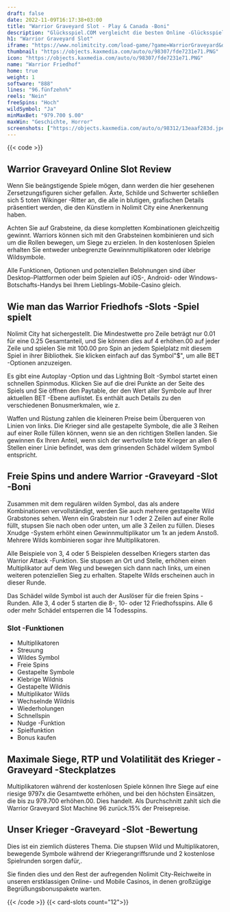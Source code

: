 ```yaml
---
draft: false
date: 2022-11-09T16:17:38+03:00
title: "Warrior Graveyard Slot - Play & Canada -Boni"
description: "Glücksspiel.COM vergleicht die besten Online -Glücksspiel -Sites und -spiele der Kanada.  Unabhängige Produktbewertungen und exklusive Anmeldeangebote. Jetzt spielen!"
h1: "Warrior Graveyard Slot"
iframe: "https://www.nolimitcity.com/load-game/?game=WarriorGraveyard&device=desktop"
thumbnail: "https://objects.kaxmedia.com/auto/o/98307/fde7231e71.PNG"
icon: "https://objects.kaxmedia.com/auto/o/98307/fde7231e71.PNG"
name: "Warrior Friedhof"
home: true
weight: 1
software: "888"
lines: "96.fünfzehn%"
reels: "Nein"
freeSpins: "Hoch"
wildSymbol: "Ja"
minMaxBet: "979.700 $.00"
maxWin: "Geschichte, Horror"
screenshots: ["https://objects.kaxmedia.com/auto/o/98312/13eaaf283d.jpeg"]
---
```


{{< code >}}<h2>Warrior Graveyard Online Slot Review</h2><p>Wenn Sie beängstigende Spiele mögen, dann werden die hier gesehenen Zersetzungsfiguren sicher gefallen. Äxte, Schilde und Schwerter schließen sich 5 toten Wikinger -Ritter an, die alle in blutigen, grafischen Details präsentiert werden, die den Künstlern in Nolimit City eine Anerkennung haben.</p><p>Achten Sie auf Grabsteine, da diese kompletten Kombinationen gleichzeitig gewinnt. Warriors können sich mit den Grabsteinen kombinieren und sich um die Rollen bewegen, um Siege zu erzielen. In den kostenlosen Spielen erhalten Sie entweder unbegrenzte Gewinnmultiplikatoren oder klebrige Wildsymbole.</p><p>Alle Funktionen, Optionen und potenziellen Belohnungen sind über Desktop-Plattformen oder beim Spielen auf iOS-, Android- oder Windows-Botschafts-Handys bei Ihrem Lieblings-Mobile-Casino gleich.</p><h2>Wie man das Warrior Friedhofs -Slots -Spiel spielt</h2><p>Nolimit City hat sichergestellt. Die Mindestwette pro Zeile beträgt nur 0.01 für eine 0.25 Gesamtanteil, und Sie können dies auf 4 erhöhen.00 auf jeder Zeile und spielen Sie mit 100.00 pro Spin an jedem Spielplatz mit diesem Spiel in ihrer Bibliothek. Sie klicken einfach auf das Symbol"$", um alle BET -Optionen anzuzeigen.</p><p>Es gibt eine Autoplay -Option und das Lightning Bolt -Symbol startet einen schnellen Spinmodus. Klicken Sie auf die drei Punkte an der Seite des Spiels und Sie öffnen den Paytable, der den Wert aller Symbole auf Ihrer aktuellen BET -Ebene auflistet. Es enthält auch Details zu den verschiedenen Bonusmerkmalen, wie z.</p><p>Waffen und Rüstung zahlen die kleineren Preise beim Überqueren von Linien von links. Die Krieger sind alle gestapelte Symbole, die alle 3 Reihen auf einer Rolle füllen können, wenn sie an den richtigen Stellen landen. Sie gewinnen 6x Ihren Anteil, wenn sich der wertvollste tote Krieger an allen 6 Stellen einer Linie befindet, was dem grinsenden Schädel wildem Symbol entspricht.</p><h2>Freie Spins und andere Warrior -Graveyard -Slot -Boni</h2><p>Zusammen mit dem regulären wilden Symbol, das als andere Kombinationen vervollständigt, werden Sie auch mehrere gestapelte Wild Grabstones sehen. Wenn ein Grabstein nur 1 oder 2 Zeilen auf einer Rolle füllt, stupsen Sie nach oben oder unten, um alle 3 Zeilen zu füllen. Dieses Xnudge -System erhöht einen Gewinnmultiplikator um 1x an jedem Anstoß. Mehrere Wilds kombinieren sogar ihre Multiplikatoren.</p><p>Alle Beispiele von 3, 4 oder 5 Beispielen desselben Kriegers starten das Warrior Attack -Funktion. Sie stupsen an Ort und Stelle, erhöhen einen Multiplikator auf dem Weg und bewegen sich dann nach links, um einen weiteren potenziellen Sieg zu erhalten. Stapelte Wilds erscheinen auch in dieser Runde.</p><p>Das Schädel wilde Symbol ist auch der Auslöser für die freien Spins -Runden. Alle 3, 4 oder 5 starten die 8-, 10- oder 12 Friedhofsspins. Alle 6 oder mehr Schädel entsperren die 14 Todesspins.</p><h3>
Slot -Funktionen</h3><ul>
<li></span>
Multiplikatoren</li>
<li></span>
Streuung</li>
<li></span>
Wildes Symbol</li>
<li></span>
Freie Spins</li>
<li></span>
Gestapelte Symbole</li>
<li></span>
Klebrige Wildnis</li>
<li></span>
Gestapelte Wildnis</li>
<li></span>
Multiplikator Wilds</li>
<li></span>
Wechselnde Wildnis</li>
<li></span>
Wiederholungen</li>
<li></span>
Schnellspin</li>
<li></span>
Nudge -Funktion</li>
<li></span>
Spielfunktion</li>
<li></span>
Bonus kaufen</li></ul><h2>Maximale Siege, RTP und Volatilität des Krieger -Graveyard -Steckplatzes</h2><p>Multiplikatoren während der kostenlosen Spiele können Ihre Siege auf eine riesige 9797x die Gesamtwette erhöhen, und bei den höchsten Einsätzen, die bis zu 979.700 erhöhen.00. Dies handelt. Als Durchschnitt zahlt sich die Warrior Graveyard Slot Machine 96 zurück.15% der Preisepreise.</p><h2>Unser Krieger -Graveyard -Slot -Bewertung</h2><p>Dies ist ein ziemlich düsteres Thema. Die stupsen Wild und Multiplikatoren, bewegende Symbole während der Kriegerangriffsrunde und 2 kostenlose Spielrunden sorgen dafür,.</p><p>Sie finden dies und den Rest der aufregenden Nolimit City-Reichweite in unseren erstklassigen Online- und Mobile Casinos, in denen großzügige Begrüßungsbonuspakete warten.</p>{{< /code >}}
{{< card-slots count="12">}}
